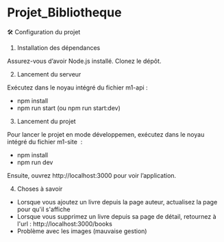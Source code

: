 # Projet_Bibliotheque

🛠️ Configuration du projet
1. Installation des dépendances
   
Assurez-vous d’avoir Node.js installé. Clonez le dépôt.

2. Lancement du serveur
   
Exécutez dans le noyau intégré du fichier m1-api :
- npm install
- npm run start (ou npm run start:dev)

3. Lancement du projet
   
Pour lancer le projet en mode développemen, exécutez dans le noyau intégré du fichier m1-site  :
- npm install
- npm run dev

Ensuite, ouvrez http://localhost:3000 pour voir l’application.

4. Choses à savoir 
- Lorsque vous ajoutez un livre depuis la page auteur, actualisez la page pour qu'il s'affiche
- Lorsque vous supprimez un livre depuis sa page de détail, retournez à l'url : http://localhost:3000/books
- Problème avec les images (mauvaise gestion)
